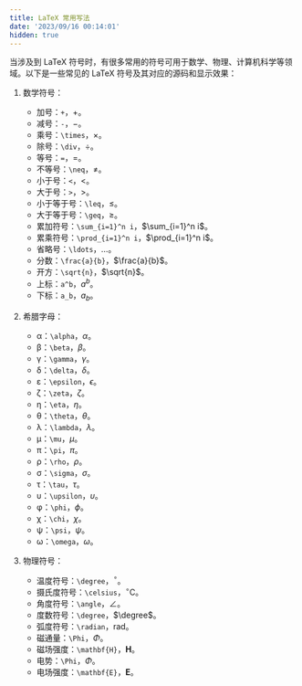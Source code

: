 ```yaml
---
title: LaTeX 常用写法
date: '2023/09/16 00:14:01'
hidden: true
---
```


当涉及到 LaTeX 符号时，有很多常用的符号可用于数学、物理、计算机科学等领域。以下是一些常见的 LaTeX 符号及其对应的源码和显示效果：

1. 数学符号：
   - 加号：`+`，$+$。
   - 减号：`-`，$-$。
   - 乘号：`\times`，$\times$。
   - 除号：`\div`，$\div$。
   - 等号：`=`，$=$。
   - 不等号：`\neq`，$\neq$。
   - 小于号：`<`，$<$。
   - 大于号：`>`，$>$。
   - 小于等于号：`\leq`，$\leq$。
   - 大于等于号：`\geq`，$\geq$。
   - 累加符号：`\sum_{i=1}^n i`，$\sum_{i=1}^n i$。
   - 累乘符号：`\prod_{i=1}^n i`，$\prod_{i=1}^n i$。
   - 省略号：`\ldots`，$\ldots$。
   - 分数：`\frac{a}{b}`，$\frac{a}{b}$。
   - 开方：`\sqrt{n}`，$\sqrt{n}$。
   - 上标：`a^b`，$a^b$。
   - 下标：`a_b`，$a_b$。

2. 希腊字母：
   - α：`\alpha`，$\alpha$。
   - β：`\beta`，$\beta$。
   - γ：`\gamma`，$\gamma$。
   - δ：`\delta`，$\delta$。
   - ε：`\epsilon`，$\epsilon$。
   - ζ：`\zeta`，$\zeta$。
   - η：`\eta`，$\eta$。
   - θ：`\theta`，$\theta$。
   - λ：`\lambda`，$\lambda$。
   - μ：`\mu`，$\mu$。
   - π：`\pi`，$\pi$。
   - ρ：`\rho`，$\rho$。
   - σ：`\sigma`，$\sigma$。
   - τ：`\tau`，$\tau$。
   - υ：`\upsilon`，$\upsilon$。
   - φ：`\phi`，$\phi$。
   - χ：`\chi`，$\chi$。
   - ψ：`\psi`，$\psi$。
   - ω：`\omega`，$\omega$。

3. 物理符号：
   - 温度符号：`\degree`，$^\circ$。
   - 摄氏度符号：`\celsius`，$^\circ\mathrm{C}$。
   - 角度符号：`\angle`，$\angle$。
   - 度数符号：`\degree`，$\degree$。
   - 弧度符号：`\radian`，$\mathrm{rad}$。
   - 磁通量：`\Phi`，$\Phi$。
   - 磁场强度：`\mathbf{H}`，$\mathbf{H}$。
   - 电势：`\Phi`，$\Phi$。
   - 电场强度：`\mathbf{E}`，$\mathbf{E}$。